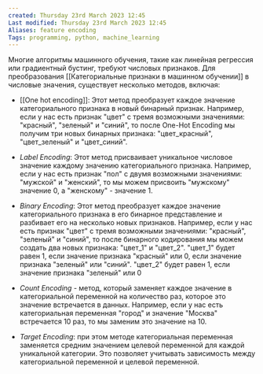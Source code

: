```yaml
---
created: Thursday 23rd March 2023 12:45
Last modified: Thursday 23rd March 2023 12:45
Aliases: feature encoding
Tags: programming, python, machine_learning
---
```



Многие алгоритмы машинного обучения, такие как линейная регрессия или градиентный бустинг, требуют числовых признаков. Для преобразования [[Категориальные признаки в машинном обучении]] в числовые значения, существует несколько методов, включая:


-  [[One hot encoding]]: Этот метод преобразует каждое значение категориального признака в новый бинарный признак. Например, если у нас есть признак "цвет" с тремя возможными значениями: "красный", "зеленый" и "синий", то после One-Hot Encoding мы получим три новых бинарных признака: "цвет_красный", "цвет_зеленый" и "цвет_синий".
    
- *Label Encoding*: Этот метод присваивает уникальное числовое значение каждому значению категориального признака. Например, если у нас есть признак "пол" с двумя возможными значениями: "мужской" и "женский", то мы можем присвоить "мужскому" значение 0, а "женскому" - значение 1.
    
- *Binary Encoding*: Этот метод преобразует каждое значение категориального признака в его бинарное представление и разбивает его на несколько новых признаков. Например, если у нас есть признак "цвет" с тремя возможными значениями: "красный", "зеленый" и "синий", то после бинарного кодирования мы можем создать два новых признака: "цвет_1" и "цвет_2". "цвет_1" будет равен 1, если значение признака "красный" или 0, если значение признака "зеленый" или "синий". "цвет_2" будет равен 1, если значение признака "зеленый" или 0
- *Count Encoding* - метод, который заменяет каждое значение в категориальной переменной на количество раз, которое это значение встречается в данных. Например, если у нас есть категориальная переменная "город" и значение "Москва" встречается 10 раз, то мы заменим это значение на 10.
- *Target Encoding*: при этом методе категориальная переменная заменяется средним значением целевой переменной для каждой уникальной категории. Это позволяет учитывать зависимость между категориальной переменной и целевой переменной.




